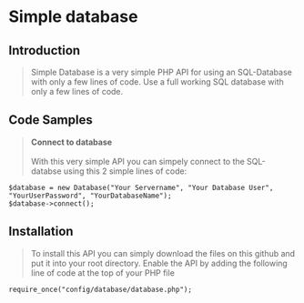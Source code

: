 # Simple database

## Introduction

> Simple Database is a very simple PHP API for using an SQL-Database with only a few lines of code. Use a full working SQL database with only a few lines of code.

## Code Samples

> <b>Connect to database</b><br><br>
> With this very simple API you can simpely connect to the SQL-databse using this 2 simple lines of code:
```
$database = new Database("Your Servername", "Your Database User", "YourUserPassword", "YourDatabaseName");
$database->connect();
```

## Installation

> To install this API you can simply download the files on this github and put it into your root directory. Enable the API by adding the following line of code at the top of your PHP file
```
require_once("config/database/database.php");
```